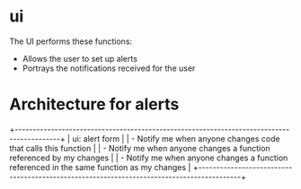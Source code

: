 ui
==

The UI performs these functions:

* Allows the user to set up alerts
* Portrays the notifications received for the user

Architecture for alerts
=======================

+------------------------------------------------------------------------------------------+
| ui: alert form                                                                           |
| - Notify me when anyone changes code that calls this function                            |
| - Notify me when anyone changes a function referenced by my changes                      |
| - Notify me when anyone changes a function referenced in the same function as my changes |
+------------------------------------------------------------------------------------------+


